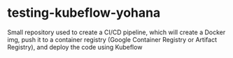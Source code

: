 # testing-kubeflow-yohana
Small repository used to create a CI/CD pipeline, which will create a Docker img, push it to a container registry (Google Container Registry or Artifact Registry), and deploy the code using Kubeflow
